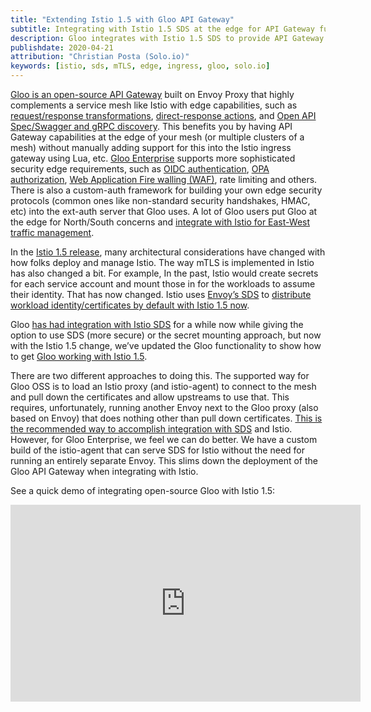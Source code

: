 ```yaml
---
title: "Extending Istio 1.5 with Gloo API Gateway"
subtitle: Integrating with Istio 1.5 SDS at the edge for API Gateway functionality
description: Gloo integrates with Istio 1.5 SDS to provide API Gateway functionality at the edge.
publishdate: 2020-04-21
attribution: "Christian Posta (Solo.io)"
keywords: [istio, sds, mTLS, edge, ingress, gloo, solo.io]
---
```


[Gloo is an open-source API Gateway](https://docs.solo.io/gloo/latest/) built on Envoy Proxy that highly complements a service mesh like Istio with edge capabilities, such as [request/response transformations](https://docs.solo.io/gloo/latest/guides/traffic_management/request_processing/transformations/), [direct-response actions](https://docs.solo.io/gloo/latest/guides/traffic_management/request_processing/direct_response_action/), and [Open API Spec/Swagger and gRPC discovery](https://docs.solo.io/gloo/latest/installation/advanced_configuration/fds_mode/). This benefits you by having API Gateway capabilities at the edge of your mesh (or multiple clusters of a mesh) without manually adding support for this into the Istio ingress gateway using Lua, etc. [Gloo Enterprise](https://www.solo.io/products/gloo/) supports more sophisticated security edge requirements, such as [OIDC authentication](https://docs.solo.io/gloo/latest/guides/security/auth/oauth/), [OPA authorization](https://docs.solo.io/gloo/latest/guides/security/auth/opa/), [Web Application Fire walling (WAF)](https://docs.solo.io/gloo/latest/guides/security/waf/), rate limiting and others. There is also a custom-auth framework for building your own edge security protocols (common ones like non-standard security handshakes, HMAC, etc) into the ext-auth server that Gloo uses. A lot of Gloo users put Gloo at the edge for North/South concerns and [integrate with Istio for East-West traffic management](https://www.solo.io/blog/using-gloo-as-an-ingress-gateway-with-istio-and-mtls-updated-for-istio-1-1/).

In the [Istio 1.5 release](/news/releases/1.5.x/announcing-1.5/), many architectural considerations have changed with how folks deploy and manage Istio. The way mTLS is implemented in Istio has also changed a bit. For example, In the past, Istio would create secrets for each service account and mount those in for the workloads to assume their identity. That has now changed. Istio uses [Envoy’s SDS](https://www.envoyproxy.io/docs/envoy/latest/configuration/security/secret) to [distribute workload identity/certificates by default with Istio 1.5 now](/docs/concepts/security/#pki).

Gloo [has had integration with Istio SDS](https://docs.solo.io/gloo/latest/guides/integrations/service_mesh/gloo_istio_mtls/) for a while now while giving the option to use SDS (more secure) or the secret mounting approach, but now with the Istio 1.5 change, we’ve updated the Gloo functionality to show how to get [Gloo working with Istio 1.5](https://docs.solo.io/gloo/latest/guides/integrations/service_mesh/gloo_istio_mtls/#istio-15x).

There are two different approaches to doing this. The supported way for Gloo OSS is to load an Istio proxy (and istio-agent) to connect to the mesh and pull down the certificates and allow upstreams to use that. This requires, unfortunately, running another Envoy next to the Gloo proxy (also based on Envoy) that does nothing other than pull down certificates. [This is the recommended way to accomplish integration with SDS](/blog/2020/proxy-cert/) and Istio. However, for Gloo Enterprise, we feel we can do better. We have a custom build of the istio-agent that can serve SDS for Istio without the need for running an entirely separate Envoy. This slims down the deployment of the Gloo API Gateway when integrating with Istio.

See a quick demo of integrating open-source Gloo with Istio 1.5:

<iframe width="560" height="315" src="https://www.youtube.com/embed/zhUR3HgeFSg" frameborder="0" allow="accelerometer; autoplay; encrypted-media; gyroscope; picture-in-picture" allowfullscreen></iframe>

